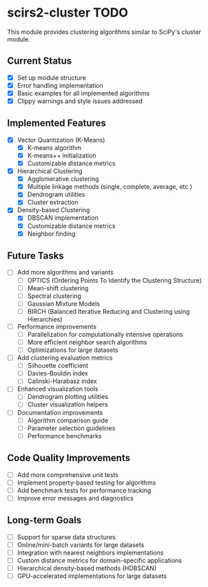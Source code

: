 # scirs2-cluster TODO

This module provides clustering algorithms similar to SciPy's cluster module.

## Current Status

- [x] Set up module structure
- [x] Error handling implementation
- [x] Basic examples for all implemented algorithms
- [x] Clippy warnings and style issues addressed

## Implemented Features

- [x] Vector Quantization (K-Means)
  - [x] K-means algorithm
  - [x] K-means++ initialization
  - [x] Customizable distance metrics
- [x] Hierarchical Clustering
  - [x] Agglomerative clustering
  - [x] Multiple linkage methods (single, complete, average, etc.)
  - [x] Dendrogram utilities
  - [x] Cluster extraction
- [x] Density-based Clustering
  - [x] DBSCAN implementation
  - [x] Customizable distance metrics
  - [x] Neighbor finding

## Future Tasks

- [ ] Add more algorithms and variants
  - [ ] OPTICS (Ordering Points To Identify the Clustering Structure)
  - [ ] Mean-shift clustering
  - [ ] Spectral clustering
  - [ ] Gaussian Mixture Models
  - [ ] BIRCH (Balanced Iterative Reducing and Clustering using Hierarchies)
- [ ] Performance improvements
  - [ ] Parallelization for computationally intensive operations
  - [ ] More efficient neighbor search algorithms
  - [ ] Optimizations for large datasets
- [ ] Add clustering evaluation metrics
  - [ ] Silhouette coefficient
  - [ ] Davies-Bouldin index
  - [ ] Calinski-Harabasz index
- [ ] Enhanced visualization tools
  - [ ] Dendrogram plotting utilities
  - [ ] Cluster visualization helpers
- [ ] Documentation improvements
  - [ ] Algorithm comparison guide
  - [ ] Parameter selection guidelines
  - [ ] Performance benchmarks

## Code Quality Improvements

- [ ] Add more comprehensive unit tests
- [ ] Implement property-based testing for algorithms
- [ ] Add benchmark tests for performance tracking
- [ ] Improve error messages and diagnostics

## Long-term Goals

- [ ] Support for sparse data structures
- [ ] Online/mini-batch variants for large datasets
- [ ] Integration with nearest neighbors implementations
- [ ] Custom distance metrics for domain-specific applications
- [ ] Hierarchical density-based methods (HDBSCAN)
- [ ] GPU-accelerated implementations for large datasets